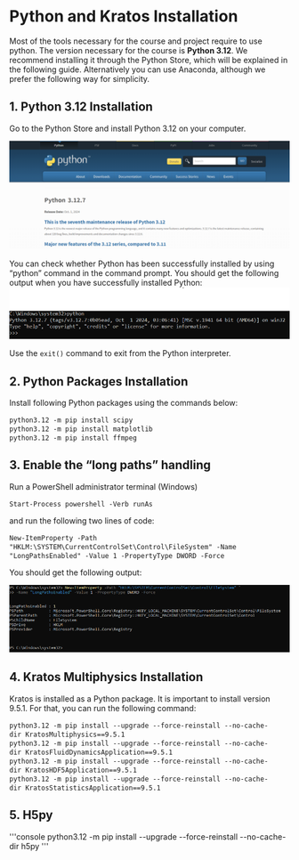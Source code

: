 # Python and Kratos Installation
Most of the tools necessary for the course and project require to use python. The version necessary for the course is **Python 3.12**. We recommend installing it through the Python Store, which will be explained in the following guide. Alternatively you can use Anaconda, although we prefer the following way for simplicity.

## **1. Python 3.12 Installation**
Go to the Python Store and install Python 3.12 on your computer.

![python_3_12](../../../../../images/WindEngineering/python_3_12.PNG)

You can check whether Python has been successfully installed by using  “python” command in the command prompt. You should get the following output when you have successfully installed Python:
![python_3_12_output](../../../../../images/WindEngineering/python_3_12_output.PNG)

Use the `exit()` command to exit from the Python interpreter.


## **2. Python Packages Installation**
Install following Python packages using the commands below:

```console
python3.12 -m pip install scipy
python3.12 -m pip install matplotlib
python3.12 -m pip install ffmpeg
```

## **3. Enable the “long paths” handling**
Run a PowerShell administrator terminal (Windows)

```console
Start-Process powershell -Verb runAs
```

and run the following two lines of code:

```console
New-ItemProperty -Path "HKLM:\SYSTEM\CurrentControlSet\Control\FileSystem" -Name "LongPathsEnabled" -Value 1 -PropertyType DWORD -Force
```

You should get the following output:

![long_paths_handling](../../../../../images/WindEngineering/long_paths_handling.png)

## **4. Kratos Multiphysics Installation**
Kratos is installed as a Python package. It is important to install version 9.5.1. For that, you can run the following command:

```console
python3.12 -m pip install --upgrade --force-reinstall --no-cache-dir KratosMultiphysics==9.5.1
python3.12 -m pip install --upgrade --force-reinstall --no-cache-dir KratosFluidDynamicsApplication==9.5.1
python3.12 -m pip install --upgrade --force-reinstall --no-cache-dir KratosHDF5Application==9.5.1
python3.12 -m pip install --upgrade --force-reinstall --no-cache-dir KratosStatisticsApplication==9.5.1
```
## **5. H5py**
'''console 
python3.12 -m pip install --upgrade --force-reinstall --no-cache-dir h5py
'''
